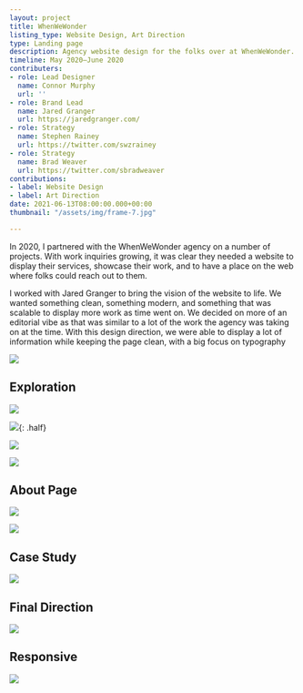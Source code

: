 ```yaml
---
layout: project
title: WhenWeWonder
listing_type: Website Design, Art Direction
type: Landing page
description: Agency website design for the folks over at WhenWeWonder.
timeline: May 2020–June 2020
contributers:
- role: Lead Designer
  name: Connor Murphy
  url: ''
- role: Brand Lead
  name: Jared Granger
  url: https://jaredgranger.com/
- role: Strategy
  name: Stephen Rainey
  url: https://twitter.com/swzrainey
- role: Strategy
  name: Brad Weaver
  url: https://twitter.com/sbradweaver
contributions:
- label: Website Design
- label: Art Direction
date: 2021-06-13T08:00:00.000+00:00
thumbnail: "/assets/img/frame-7.jpg"

---
```

In 2020, I partnered with the WhenWeWonder agency on a number of projects. With work inquiries growing, it was clear they needed a website to display their services, showcase their work, and to have a place on the web where folks could reach out to them.

I worked with Jared Granger to bring the vision of the website to life. We wanted something clean, something modern, and something that was scalable to display more work as time went on. We decided on more of an editorial vibe as that was similar to a lot of the work the agency was taking on at the time. With this design direction, we were able to display a lot of information while keeping the page clean, with a big focus on typography

![](/assets/img/2021/1-www-full-min.png)

## Exploration

![](/assets/img/2021/2-www-process-min.png)

![](/assets/img/2021/3-www-process-min.png){: .half}

![](/assets/img/2021/5-www-work-min.png)

![](/assets/img/2021/6-www-form-min.png)

## About Page

![](/assets/img/2021/7-www-about-min.png)

![](/assets/img/2021/6-www-profile-min.png)

## Case Study

![](/assets/img/2021/10-case-study-min.png)

## Final Direction

![](/assets/img/2021/1-www-full-min.png)

## Responsive

![](/assets/img/2021/8-responsive-min5.png)